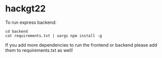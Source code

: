 # hackgt22

To run express backend:
```
cd backend
cat requirements.txt | xargs npm install -g
```

If you add more dependencies to run the frontend or backend please add them to requirements.txt as well!
